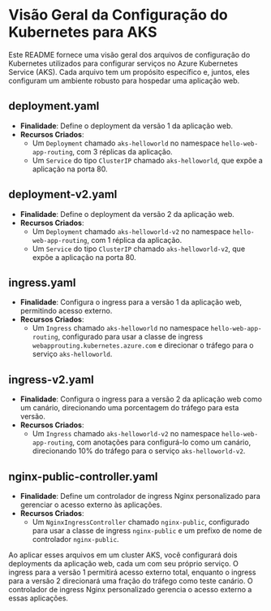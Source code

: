 # Visão Geral da Configuração do Kubernetes para AKS

Este README fornece uma visão geral dos arquivos de configuração do Kubernetes utilizados para configurar serviços no Azure Kubernetes Service (AKS). Cada arquivo tem um propósito específico e, juntos, eles configuram um ambiente robusto para hospedar uma aplicação web.

## deployment.yaml

- **Finalidade**: Define o deployment da versão 1 da aplicação web.
- **Recursos Criados**:
    - Um `Deployment` chamado `aks-helloworld` no namespace `hello-web-app-routing`, com 3 réplicas da aplicação.
    - Um `Service` do tipo `ClusterIP` chamado `aks-helloworld`, que expõe a aplicação na porta 80.

## deployment-v2.yaml

- **Finalidade**: Define o deployment da versão 2 da aplicação web.
- **Recursos Criados**:
    - Um `Deployment` chamado `aks-helloworld-v2` no namespace `hello-web-app-routing`, com 1 réplica da aplicação.
    - Um `Service` do tipo `ClusterIP` chamado `aks-helloworld-v2`, que expõe a aplicação na porta 80.

## ingress.yaml

- **Finalidade**: Configura o ingress para a versão 1 da aplicação web, permitindo acesso externo.
- **Recursos Criados**:
    - Um `Ingress` chamado `aks-helloworld` no namespace `hello-web-app-routing`, configurado para usar a classe de ingress `webapprouting.kubernetes.azure.com` e direcionar o tráfego para o serviço `aks-helloworld`.

## ingress-v2.yaml

- **Finalidade**: Configura o ingress para a versão 2 da aplicação web como um canário, direcionando uma porcentagem do tráfego para esta versão.
- **Recursos Criados**:
    - Um `Ingress` chamado `aks-helloworld-v2` no namespace `hello-web-app-routing`, com anotações para configurá-lo como um canário, direcionando 10% do tráfego para o serviço `aks-helloworld-v2`.

## nginx-public-controller.yaml

- **Finalidade**: Define um controlador de ingress Nginx personalizado para gerenciar o acesso externo às aplicações.
- **Recursos Criados**:
    - Um `NginxIngressController` chamado `nginx-public`, configurado para usar a classe de ingress `nginx-public` e um prefixo de nome de controlador `nginx-public`.

Ao aplicar esses arquivos em um cluster AKS, você configurará dois deployments da aplicação web, cada um com seu próprio serviço. O ingress para a versão 1 permitirá acesso externo total, enquanto o ingress para a versão 2 direcionará uma fração do tráfego como teste canário. O controlador de ingress Nginx personalizado gerencia o acesso externo a essas aplicações.